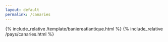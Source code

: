 ```yaml
---
layout: default
permalink: /canaries
---
```


{% include_relative /template/baniereatlantique.html %}
{% include_relative /pays/canaries.html %}
